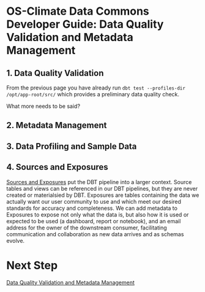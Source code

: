 # OS-Climate Data Commons Developer Guide: Data Quality Validation and Metadata Management

## 1. Data Quality Validation

From the previous page you have already run `dbt test --profiles-dir /opt/app-root/src/` which provides a preliminary data quality check.

What more needs to be said?

## 2. Metadata Management

## 3. Data Profiling and Sample Data

## 4. Sources and Exposures

[Sources and Exposures](https://timeflow.academy/dbt/labs/sources-exposures) put the DBT pipeline into a larger context.  Source tables and views can be referenced in our DBT pipelines, but they are never created or materialsied by DBT.  Exposures are tables containing the data we actually want our user community to use and which meet our desired standards for accuracy and completeness.  We can add metadata to Exposures to expose not only what the data is, but also how it is used or expected to be used (a dashboard, report or notebook), and an email address for the owner of the downstream consumer, facilitating communication and collaboration as new data arrives and as schemas evolve.

# Next Step

[Data Quality Validation and Metadata Management](./metadata-management.md)

